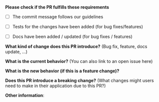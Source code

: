 **Please check if the PR fulfills these requirements**
- [ ] The commit message follows our guidelines
- [ ] Tests for the changes have been added (for bug fixes/features)
- [ ] Docs have been added / updated (for bug fixes / features)


**What kind of change does this PR introduce?** (Bug fix, feature, docs update, ...)


**What is the current behavior?** (You can also link to an open issue here)


**What is the new behavior (if this is a feature change)?**


**Does this PR introduce a breaking change?** (What changes might users need to make in their application due to this PR?)


**Other information**:
